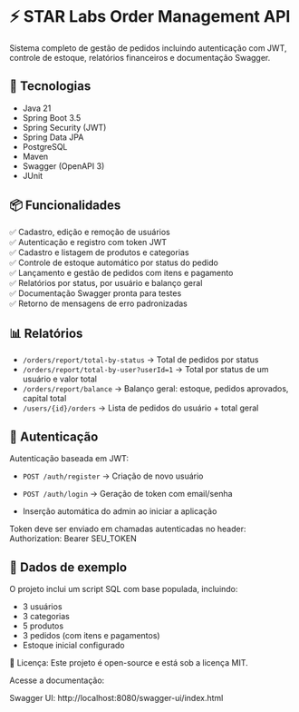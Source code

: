 # ⚡ STAR Labs Order Management API

Sistema completo de gestão de pedidos incluindo autenticação com JWT, controle de estoque, relatórios financeiros e documentação Swagger.

## 📌 Tecnologias

- Java 21
- Spring Boot 3.5
- Spring Security (JWT)
- Spring Data JPA
- PostgreSQL
- Maven
- Swagger (OpenAPI 3)
- JUnit

## 📦 Funcionalidades

✅ Cadastro, edição e remoção de usuários  
✅ Autenticação e registro com token JWT  
✅ Cadastro e listagem de produtos e categorias  
✅ Controle de estoque automático por status do pedido  
✅ Lançamento e gestão de pedidos com itens e pagamento  
✅ Relatórios por status, por usuário e balanço geral  
✅ Documentação Swagger pronta para testes  
✅ Retorno de mensagens de erro padronizadas

## 📊 Relatórios

- `/orders/report/total-by-status` → Total de pedidos por status
- `/orders/report/total-by-user?userId=1` → Total por status de um usuário e valor total
- `/orders/report/balance` → Balanço geral: estoque, pedidos aprovados, capital total
- `/users/{id}/orders` → Lista de pedidos do usuário + total geral

## 🔐 Autenticação

Autenticação baseada em JWT:  
- `POST /auth/register` → Criação de novo usuário  
- `POST /auth/login` → Geração de token com email/senha

- Inserção automática do admin ao iniciar a aplicação

Token deve ser enviado em chamadas autenticadas no header: Authorization: Bearer SEU_TOKEN


## 🧪 Dados de exemplo

O projeto inclui um script SQL com base populada, incluindo:

- 3 usuários
- 3 categorias
- 5 produtos
- 3 pedidos (com itens e pagamentos)
- Estoque inicial configurado

📄 Licença:
Este projeto é open-source e está sob a licença MIT.

Acesse a documentação:

Swagger UI: http://localhost:8080/swagger-ui/index.html
